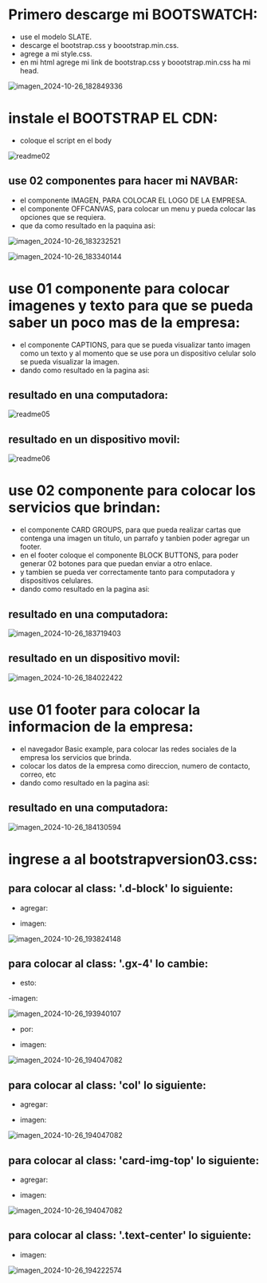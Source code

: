 # Primero descarge mi BOOTSWATCH:
- use el modelo SLATE.
- descarge el bootstrap.css y boootstrap.min.css.
- agrege a mi style.css.
- en mi html agrege mi link de bootstrap.css y boootstrap.min.css ha mi head.

![imagen_2024-10-26_182849336](https://github.com/user-attachments/assets/15cbdd6b-d2a4-46b3-9815-d303342fbec9)

# instale el BOOTSTRAP EL CDN:
- coloque el script en el body

![readme02](https://github.com/user-attachments/assets/38bfa34e-38f5-452b-913a-75d832255d87)

## use 02 componentes para hacer mi NAVBAR:
- el componente IMAGEN, PARA COLOCAR EL LOGO DE LA EMPRESA.
- el componente OFFCANVAS, para colocar un menu y pueda colocar las opciones que se requiera.
- que da como resultado en la paquina asi:

![imagen_2024-10-26_183232521](https://github.com/user-attachments/assets/02e6e582-b3fe-4a10-874c-496420179555)

![imagen_2024-10-26_183340144](https://github.com/user-attachments/assets/f46c72c6-ac51-47fa-b360-7313e796ec38)


# use 01 componente para colocar imagenes y texto para que se pueda saber un poco mas de la empresa:
- el componente CAPTIONS, para que se pueda visualizar tanto imagen como un texto y al momento que se use pora un dispositivo celular solo se pueda visualizar la imagen.
- dando como resultado en la pagina asi:

## resultado en una computadora:

![readme05](https://github.com/user-attachments/assets/5e5dda05-0af1-4558-ab4c-978de13e8582)

## resultado en un dispositivo movil:

![readme06](https://github.com/user-attachments/assets/f85ab3ba-fcf5-48ca-bf84-2e403ac7d16e)

# use 02 componente para colocar los servicios que brindan:
- el componente CARD GROUPS, para que pueda realizar cartas que contenga una imagen un titulo, un parrafo y tanbien poder agregar un footer.
- en el footer coloque el componente BLOCK BUTTONS, para poder generar 02 botones para que puedan enviar a otro enlace.
- y tambien se pueda ver correctamente tanto para computadora y dispositivos celulares.
- dando como resultado en la pagina asi:

## resultado en una computadora:

![imagen_2024-10-26_183719403](https://github.com/user-attachments/assets/99a3c4b1-254c-4159-94ed-e548b4a667c6)


## resultado en un dispositivo movil:

![imagen_2024-10-26_184022422](https://github.com/user-attachments/assets/00ee3889-8f9c-49b8-aa13-490299f1f757)

# use 01 footer para colocar la informacion de la empresa:
- el navegador Basic example, para colocar las redes sociales de la empresa los servicios que brinda.
- colocar los datos de la empresa como direccion, numero de contacto, correo, etc
- dando como resultado en la pagina asi:

## resultado en una computadora:

![imagen_2024-10-26_184130594](https://github.com/user-attachments/assets/a91c2f22-2c4b-4126-ae08-f8fc06181b9d)

# ingrese a al bootstrapversion03.css:

## para colocar al class: '.d-block' lo siguiente:
- agregar:

<!-- - .d-block {
  height: 400px;
  padding-top: 20px;
  padding-bottom:20px ;
    } -->

- imagen:

![imagen_2024-10-26_193824148](https://github.com/user-attachments/assets/c824659e-0cf1-432c-b8fd-349b73481283)

## para colocar al class: '.gx-4' lo cambie:

- esto:

 <!-- - .gx-4 {
  --bs-gutter-x: 1.5rem;
    } -->

-imagen:

![imagen_2024-10-26_193940107](https://github.com/user-attachments/assets/fcc3966c-45c4-4016-85e3-fa07bb60222c)

- por:

<!-- .g-4,
.gx-4 {
  --bs-gutter-x: 0rem;
} -->

- imagen:

![imagen_2024-10-26_194047082](https://github.com/user-attachments/assets/77d640e9-53db-400c-bcf5-655ea50047fa)

## para colocar al class: 'col' lo siguiente:

- agregar:

<!-- .col {
  flex: 1 0 0%;
  padding-left: 20px;
  padding-right: 20px;
} -->

- imagen:

![imagen_2024-10-26_194047082](https://github.com/user-attachments/assets/77d640e9-53db-400c-bcf5-655ea50047fa)

## para colocar al class: 'card-img-top' lo siguiente:

- agregar:

<!-- .card-img,
.card-img-top,
.card-img-bottom {
  height: 190px;
} -->

- imagen: 

![imagen_2024-10-26_194047082](https://github.com/user-attachments/assets/77d640e9-53db-400c-bcf5-655ea50047fa)


## para colocar al class: '.text-center' lo siguiente:

<!-- .text-center{
    margin-top: 20px;
} -->

- imagen:

![imagen_2024-10-26_194222574](https://github.com/user-attachments/assets/9762fd74-d90f-49c0-b74c-4347140beb25)


